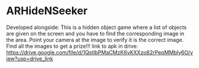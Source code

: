 # ARHideNSeeker
Developed alongside: 
This is a hidden object game where a list of objects are given on the screen and you have to find the corresponding image in the area. Point your camera at the image to verify it is the correct image. Find all the images to get a prize!!!
link to apk in drive: https://drive.google.com/file/d/1QstlbPMaCMzK6vKXXzo82rPepMMbly6O/view?usp=drive_link 

